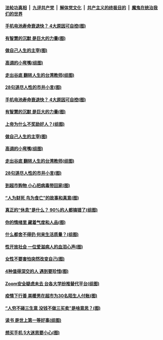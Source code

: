 

####  [法轮功真相](../../../../basic/blob/master/README.md?t=04131330) &nbsp;|&nbsp; [九评共产党](../../../../9ping.md/blob/master/README.md?t=04131330) &nbsp;|&nbsp; [解体党文化](../../../../jtdwh.md/blob/master/README.md?t=04131330)  &nbsp;|&nbsp; [共产主义的终极目的](../../../../gczydzjmd.md/blob/master/README.md?t=04131330) &nbsp;|&nbsp; [魔鬼在统治我们的世界](../../../../mgztzwmdsj.md/blob/master/README.md?t=04131330) 

#### [手机电池寿命衰退快？ 4大原因可自控(图)](../pages/p8/929486.md?t=04131330) 

#### [有智慧的沉默 是巨大的力量(图)](../pages/p8/929184.md?t=04131330) 

#### [做自己人生的主宰(图)](../pages/p8/929173.md?t=04131330) 

#### [高调的小弯嘴(组图)](../pages/p8/929468.md?t=04131330) 

#### [走出谷底 翻转人生的台湾教师(组图)](../pages/p8/929453.md?t=04131330) 

#### [28句道尽人性的市井小言(图)](../pages/p8/929232.md?t=04131330) 

#### [手机电池寿命衰退快？ 4大原因可自控(图)](../pages/p8/929486.md?t=04131330) 

#### [有智慧的沉默 是巨大的力量(图)](../pages/p8/929184.md?t=04131330) 

#### [上帝为什么不奖励好人？(组图)](../pages/p8/928996.md?t=04131330) 

#### [做自己人生的主宰(图)](../pages/p8/929173.md?t=04131330) 

#### [高调的小弯嘴(组图)](../pages/p8/929468.md?t=04131330) 

#### [走出谷底 翻转人生的台湾教师(组图)](../pages/p8/929453.md?t=04131330) 

#### [28句道尽人性的市井小言(图)](../pages/p8/929232.md?t=04131330) 

#### [到超市购物 小心把病毒带回家(图)](../pages/p8/929221.md?t=04131330) 

#### [“人为财死 鸟为食亡”的故事和真意(图)](../pages/p8/929187.md?t=04131330) 

#### [真正的“休息”是什么？ 90%的人都搞错了(组图)](../pages/p8/929390.md?t=04131330) 

#### [你的情绪里 藏着气度和人品(图)](../pages/p8/928992.md?t=04131330) 

#### [什么都舍不得扔 何来生活质量？(组图)](../pages/p8/929295.md?t=04131330) 

#### [性开放社会 一位爱滋病人的血泪心声(图)](../pages/p8/929276.md?t=04131330) 

#### [女性不要害怕突然改变自己(图)](../pages/p8/929253.md?t=04131330) 

#### [4种值得深交的人 遇到要珍惜(图)](../pages/p8/929208.md?t=04131330) 

#### [Zoom安全疑虑未去 台各大学纷推替代平台(组图)](../pages/p8/929178.md?t=04131330) 

#### [疫情下行善 美暖男在超市为30名陌生人付账(图)](../pages/p8/929009.md?t=04131330) 

#### [“人穷不碰三生意 没钱不做三买卖”是啥意思？(图)](../pages/p8/929087.md?t=04131330) 

#### [读书 是世上第一等好事(组图)](../pages/p8/928997.md?t=04131330) 

#### [想买手机 5大迷思要小心(图)](../pages/p8/929055.md?t=04131330) 

